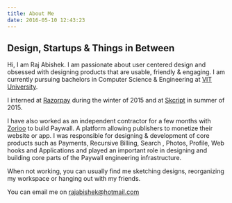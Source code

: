 ```yaml
---
title: About Me
date: 2016-05-10 12:43:23
---
```

## Design, Startups & Things in Between
Hi, I am Raj Abishek. I am passionate about user centered design and obsessed with designing products that are usable, friendly & engaging. I am currently pursuing bachelors in Computer Science & Engineering at [VIT University](http://www.vit.ac.in).

I interned at [Razorpay](http://razorpay.com) during the winter of 2015 and at [Skcript](http://skcript.com) in summer of 2015. 

I have also worked as an independent contractor for a few months with [Zorioo](http://zorioo.com) to build Paywall. A platform allowing publishers to monetize their website or app. I was responsible for designing & development of core products such as Payments, Recursive Billing, Search , Photos, Profile, Web hooks and Applications and played an important role in designing and building core parts of the Paywall engineering infrastructure.

When not working, you can usually find me sketching designs, reorganizing my workspace or hanging out with my friends.

You can email me on rajabishek@hotmail.com